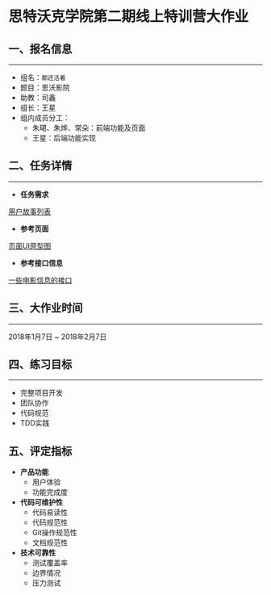 # 思特沃克学院第二期线上特训营大作业

## 一、报名信息

---

- 组名：`都还活着`
- 题目：思沃影院
- 助教：司鑫
- 组长：王星
- 组内成员分工：
  - 朱珺、朱烨、常朵：前端功能及页面
  - 王星：后端功能实现
## 二、任务详情

---

- **任务需求**

[用户故事列表](https://github.com/tws-practice/tw-movie-theater/blob/master/user-stories.md)


- **参考页面**

[页面UI原型图](https://github.com/tws-practice/tw-movie-theater/blob/master/prototype.svg)

- **参考接口信息**

[一些电影信息的接口](https://github.com/tws-practice/tw-movie-theater/blob/master/movies.csv)

## 三、大作业时间

---

2018年1月7日 ~ 2018年2月7日

## 四、练习目标

---

- 完整项目开发
- 团队协作
- 代码规范
- TDD实践

## 五、评定指标

- **产品功能**
  - 用户体验
  - 功能完成度
- **代码可维护性**
  - 代码易读性
  - 代码规范性
  - Git操作规范性
  - 文档规范性
- **技术可靠性**
  - 测试覆盖率
  - 边界情况
  - 压力测试